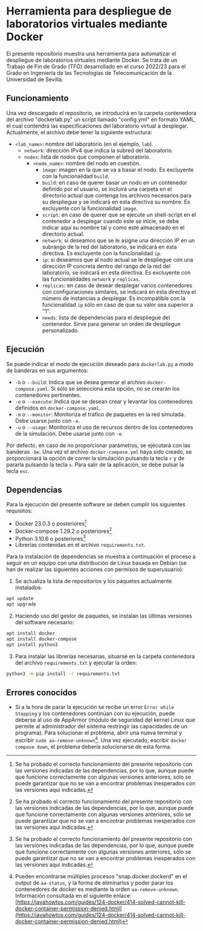 # Herramienta para despliegue de laboratorios virtuales mediante Docker
El presente repositorio muestra una herramienta para automatizar el despliegue de laboratorios virtuales mediante Docker.
Se trata de un Trabajo de Fin de Grado (TFG) desarrollado en el curso 2022/23 para el Grado en Ingeniería de las Tecnologías de Telecomunicación de la Universidad de Sevilla.
## Funcionamiento
Una vez descargado el repositorio, se introducirá en la carpeta contenedora del archivo "dockerlab.py" un script llamado "config.yml" en formato YAML, el cual contendrá las especificaciones del laboratorio virtual a desplegar. Actualmente, el archivo debe tener la siguiente estructura:
- `<lab_name>`: nombre del laboratorio (en el ejemplo, `lab`).
  - `network`: dirección IPv4 que indica la subred del laboratorio.
  - `nodes`: lista de nodos que componen el laboratorio.
    - `<node_name>`: nombre del nodo en cuestión.
      - `image`: imagen en la que se va a basar el nodo. Es excluyente con la funcionalidad `build`.
      - `build`: en caso de querer basar un nodo en un contenedor definido por el usuario, se incluirá una carpeta en el directorio actual que contenga los archivos necesarios para su despliegue y se indicará en esta directiva su nombre. Es excluyente con la funcionalidad `image`.
      - `script`: en caso de querer que se ejecute un shell-script en el contenedor a desplegar cuando este se inicie, se debe indicar aquí su nombre tal y como esté almacenado en el directorio actual.
      - `network`: si deseamos que se le asigne una dirección IP en un subrango de la red del laboratorio, se indicará en esta directiva. Es excluyente con la funcionalidad `ip`.
      - `ip`: si deseamos que al nodo actual se le despliegue con una dirección IP concreta dentro del rango de la red del laboratorio, se indicará en esta directiva. Es excluyente con las funcionalidades `network` y `replicas`.
      - `replicas`: en caso de desear desplegar varios contenedores con configuraciones similares, se indicará en esta directiva el número de instancias a desplegar. Es incompatible con la funcionalidad `ip` sólo en caso de que su valor sea superior a "1".
      - `needs`: lista de dependencias para el despliegue del contenedor. Sirve para generar un orden de despliegue personalizado.
## Ejecución
Se puede indicar el modo de ejecución deseado para `dockerlab.py` a modo de banderas en sus argumentos:
- `-b` o `--build`: Indica que se desea generar el archivo `docker-compose.yaml`. Si sólo se selecciona esta opción, no se crearán los contenedores pertinentes.
- `-e` o `--execute`: Indica que se desean crear y levantar los contenedores definidos en `docker-compose.yaml`.
- `-m` o `--monitor`: Monitoriza el tráfico de paquetes en la red simulada. Debe usarse junto con `-e`.
- `-u` o `--usage`: Monitoriza el uso de recursos dentro de los contenedores de la simulación. Debe usarse junto con `-e`.

Por defecto, en caso de no proporcionar parámetros, se ejecutará con las banderas `-be`.
Una vez el archivo `docker-compose.yml` haya sido creado, se proporcionará la opción de correr la simulación pulsando la tecla `r` y de pararla pulsando la tecla `s`. Para salir de la aplicación, se debe pulsar la tecla `esc`.
## Dependencias 
Para la ejecución del presente software se deben cumplir los siguientes requisitos:
- Docker 23.0.3 o posteriores[^1]
- Docker-compose 1.29.2 o posteriores[^1]
- Python 3.10.6 o posteriores[^1]
- Librerías contenidas en el archivo `requirements.txt`.

Para la instalación de dependencias se muestra a continuación el proceso a seguir en un equipo con una distribución de Linux basada en Debian (se han de realizar las siguientes acciones con permisos de superusuario):
1. Se actualiza la lista de repositorios y los paquetes actualmente instalados:
```bash
apt update
apt upgrade
```
2. Haciendo uso del gestor de paquetes, se instalan las últimas versiones del software necesario:
```bash
apt install docker
apt install docker-compose
apt install python3
```
3. Para instalar las librerías necesarias, situarse en la carpeta contenedora del archivo `requirements.txt` y ejecutar la orden:
```bash
python3 -m pip install -r requirements.txt
```

## Errores conocidos
- Si a la hora de parar la ejecución se recibe un error `Error while Stopping` y los contenedores continúan con su ejecución, puede deberse al uso de AppArmor (módulo de seguridad del kernel Linux que permite al administrador del sistema restringir las capacidades de un programa). Para solucionar el problema, abrir una nueva terminal y escribir `sudo aa-remove-unknown`[^2]. Una vez ejecutado, escribir `docker compose down`, el problema debería solucionarse de esta forma.

[^1]: Se ha probado el correcto funcionamiento del presente repositorio con las versiones indicadas de las dependencias, por lo que, aunque puede que funcione correctamente con algunas versiones anteriores, sólo se puede garantizar que no se van a encontrar problemas inesperados con las versiones aquí indicadas.
[^2]: Pueden encontrarse múltiples procesos "snap.docker.dockerd" en el output de `aa-status`, y la forma de eliminarlos y poder parar los contenedores de docker es mediante la orden `aa-remove-unknown`. Información consultada en el siguiente enlace: [https://javahowtos.com/guides/124-docker/414-solved-cannot-kill-docker-container-permission-denied.html](https://javahowtos.com/guides/124-docker/414-solved-cannot-kill-docker-container-permission-denied.html)
